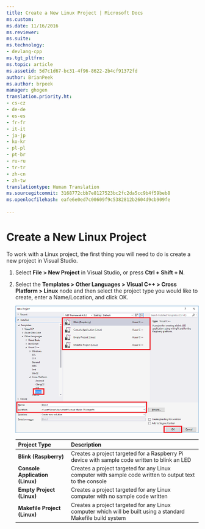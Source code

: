 ```yaml
---
title: Create a New Linux Project | Microsoft Docs
ms.custom: 
ms.date: 11/16/2016
ms.reviewer: 
ms.suite: 
ms.technology:
- devlang-cpp
ms.tgt_pltfrm: 
ms.topic: article
ms.assetid: 5d7c1d67-bc31-4f96-8622-2b4cf91372fd
author: BrianPeek
ms.author: brpeek
manager: ghogen
translation.priority.ht:
- cs-cz
- de-de
- es-es
- fr-fr
- it-it
- ja-jp
- ko-kr
- pl-pl
- pt-br
- ru-ru
- tr-tr
- zh-cn
- zh-tw
translationtype: Human Translation
ms.sourcegitcommit: 3168772cbb7e8127523bc2fc2da5cc9b4f59beb8
ms.openlocfilehash: eafe6e0ed7c00609f9c5382812b2604d9cb909fe

---
```


# Create a New Linux Project

To work with a Linux project, the first thing you will need to do is create a new project in Visual Studio.

1. Select **File > New Project** in Visual Studio, or press **Ctrl + Shift + N**.
1. Select the **Templates > Other Languages > Visual C++ > Cross Platform > Linux** node and then select the project type you would like to create, enter a Name/Location, and click OK.

   ![New Linux Project](media/newproject.png)

   | Project Type | Description
   | ------------ | ---
   | **Blink (Raspberry)**           | Creates a project targeted for a Raspberry Pi device with sample code written to blink an LED
   | **Console Application (Linux)** | Creates a project targeted for any Linux computer with sample code written to output text to the console
   | **Empty Project (Linux)**       | Creates a project targeted for any Linux computer with no sample code written
   | **Makefile Project (Linux)**    | Creates a project targeted for any Linux computer which will be built using a standard Makefile build system




<!--HONumber=Jan17_HO1-->


